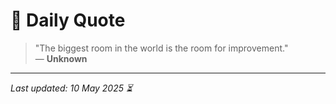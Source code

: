 # 📜 Daily Quote

> "The biggest room in the world is the room for improvement."  
> — **Unknown**

---

_Last updated: 10 May 2025 ⏳_
